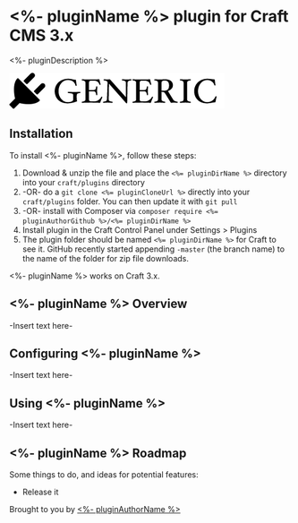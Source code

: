 # <%- pluginName %> plugin for Craft CMS 3.x

<%- pluginDescription %>

![Screenshot](resources/img/plugin-logo.png)

## Installation

To install <%- pluginName %>, follow these steps:

1. Download & unzip the file and place the `<%= pluginDirName %>` directory into your `craft/plugins` directory
2.  -OR- do a `git clone <%= pluginCloneUrl %>` directly into your `craft/plugins` folder.  You can then update it with `git pull`
3.  -OR- install with Composer via `composer require <%= pluginAuthorGithub %>/<%= pluginDirName %>`
4. Install plugin in the Craft Control Panel under Settings > Plugins
5. The plugin folder should be named `<%= pluginDirName %>` for Craft to see it.  GitHub recently started appending `-master` (the branch name) to the name of the folder for zip file downloads.

<%- pluginName %> works on Craft 3.x.

## <%- pluginName %> Overview

-Insert text here-

## Configuring <%- pluginName %>

-Insert text here-

## Using <%- pluginName %>

-Insert text here-

## <%- pluginName %> Roadmap

Some things to do, and ideas for potential features:

* Release it

Brought to you by [<%- pluginAuthorName %>](<%= pluginAuthorUrl %>)
